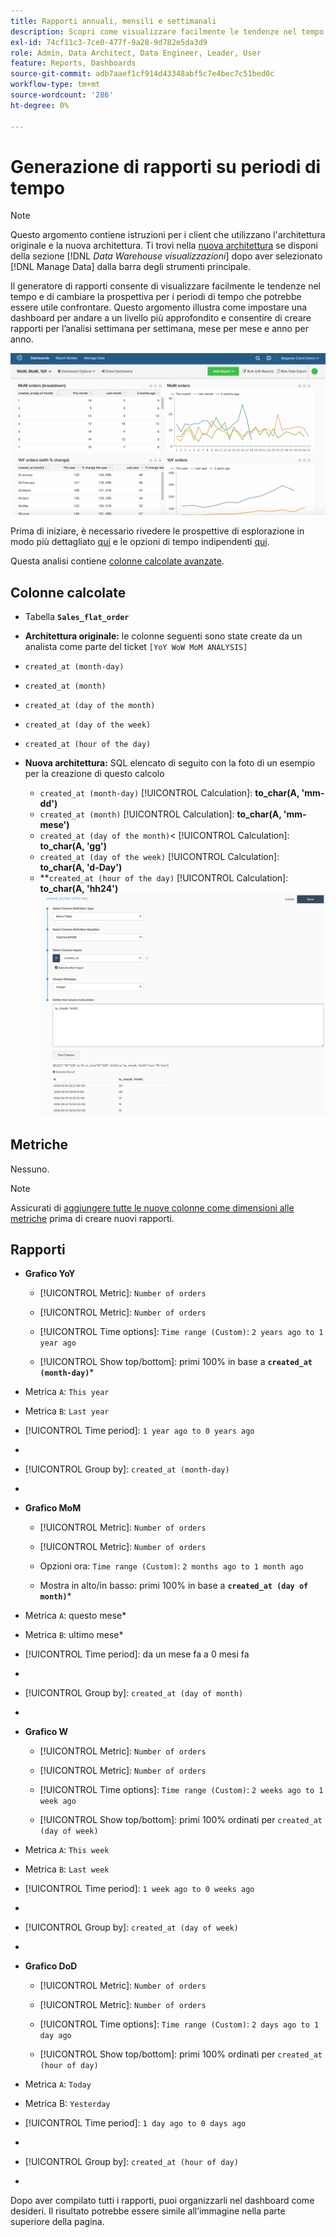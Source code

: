 ```yaml
---
title: Rapporti annuali, mensili e settimanali
description: Scopri come visualizzare facilmente le tendenze nel tempo e cambiare la prospettiva per i periodi di tempo che potresti voler confrontare.
exl-id: 74cf11c3-7ce0-477f-9a28-9d782e5da3d9
role: Admin, Data Architect, Data Engineer, Leader, User
feature: Reports, Dashboards
source-git-commit: adb7aaef1cf914d43348abf5c7e4bec7c51bed0c
workflow-type: tm+mt
source-wordcount: '286'
ht-degree: 0%

---
```


# Generazione di rapporti su periodi di tempo

>[!NOTE]
>
>Questo argomento contiene istruzioni per i client che utilizzano l&#39;architettura originale e la nuova architettura. Ti trovi nella [nuova architettura](../../administrator/account-management/new-architecture.md) se disponi della sezione [!DNL _Data Warehouse visualizzazioni_] dopo aver selezionato [!DNL Manage Data] dalla barra degli strumenti principale.

Il generatore di rapporti consente di visualizzare facilmente le tendenze nel tempo e di cambiare la prospettiva per i periodi di tempo che potrebbe essere utile confrontare. Questo argomento illustra come impostare una dashboard per andare a un livello più approfondito e consentire di creare rapporti per l’analisi settimana per settimana, mese per mese e anno per anno.

![](../../assets/Wow__mom__yoy.png)

Prima di iniziare, è necessario rivedere le prospettive di esplorazione in modo più dettagliato [qui](../../tutorials/using-visual-report-builder.md) e le opzioni di tempo indipendenti [qui](../../tutorials/time-options-visual-rpt-bldr.md).

Questa analisi contiene [colonne calcolate avanzate](../data-warehouse-mgr/adv-calc-columns.md).

## Colonne calcolate

* Tabella **`Sales_flat_order`**
* **Architettura originale:** le colonne seguenti sono state create da un analista come parte del ticket `[YoY WoW MoM ANALYSIS]`
* `created_at (month-day)`
* `created_at (month)`
* `created_at (day of the month)`
* `created_at (day of the week)`
* `created_at (hour of the day)`

* **Nuova architettura:** SQL elencato di seguito con la foto di un esempio per la creazione di questo calcolo
   * `created_at (month-day)` [!UICONTROL Calculation]: **to_char(A, &#39;mm-dd&#39;)**
   * `created_at (month)` [!UICONTROL Calculation]: **to_char(A, &#39;mm-mese&#39;)**
   * `created_at (day of the month)`&lt; [!UICONTROL Calculation]: **to_char(A, &#39;gg&#39;)**
   * `created_at (day of the week)` [!UICONTROL Calculation]: **to_char(A, &#39;d-Day&#39;)**
   * **`created_at (hour of the day)` [!UICONTROL Calculation]: **to_char(A, &#39;hh24&#39;)**
     ![](../../assets/new-arch-create-calc.png)

## Metriche

Nessuno.

>[!NOTE]
>
>Assicurati di [aggiungere tutte le nuove colonne come dimensioni alle metriche](../data-warehouse-mgr/manage-data-dimensions-metrics.md) prima di creare nuovi rapporti.

## Rapporti

* **Grafico YoY**
   * [!UICONTROL Metric]: `Number of orders`

   * [!UICONTROL Metric]: `Number of orders`
   * [!UICONTROL Time options]: `Time range (Custom)`: `2 years ago to 1 year ago`

   * [!UICONTROL Show top/bottom]: primi 100% in base a **`created_at (month-day)`***

* Metrica `A`: `This year`
* Metrica `B`: `Last year`
* [!UICONTROL Time period]: `1 year ago to 0 years ago`
* 
  [!UICONTROL Interval]: `None`
* [!UICONTROL Group by]: `created_at (month-day)`
* 
  [!UICONTROL Chart Type]: `Line`

* **Grafico MoM**
   * [!UICONTROL Metric]: `Number of orders`

   * [!UICONTROL Metric]: `Number of orders`
   * Opzioni ora: `Time range (Custom)`: `2 months ago to 1 month ago`

   * Mostra in alto/in basso: primi 100% in base a **`created_at (day of month)`***

* Metrica `A`: questo mese*
* Metrica `B`: ultimo mese*
* [!UICONTROL Time period]: da un mese fa a 0 mesi fa
* 
  [!UICONTROL Interval]: None
* [!UICONTROL Group by]: `created_at (day of month)`
* 
  [!UICONTROL Chart Type]: Line

* **Grafico W**
   * [!UICONTROL Metric]: `Number of orders`

   * [!UICONTROL Metric]: `Number of orders`
   * [!UICONTROL Time options]: `Time range (Custom)`: `2 weeks ago to 1 week ago`

   * [!UICONTROL Show top/bottom]: primi 100% ordinati per `created_at (day of week)`

* Metrica `A`: `This week`
* Metrica `B`: `Last week`
* [!UICONTROL Time period]: `1 week ago to 0 weeks ago`
* 
  [!UICONTROL Interval]: `None`
* [!UICONTROL Group by]: `created_at (day of week)`
* 
  [!UICONTROL Chart Type]: `Line`

* **Grafico DoD**
   * [!UICONTROL Metric]: `Number of orders`

   * [!UICONTROL Metric]: `Number of orders`
   * [!UICONTROL Time options]: `Time range (Custom)`: `2 days ago to 1 day ago`

   * [!UICONTROL Show top/bottom]: primi 100% ordinati per `created_at (hour of day)`

* Metrica `A`: `Today`
* Metrica B: `Yesterday`
* [!UICONTROL Time period]: `1 day ago to 0 days ago`
* 
  [!UICONTROL Interval]: `None`
* [!UICONTROL Group by]: `created_at (hour of day)`
* 
  [!UICONTROL Chart Type]: `Line`

Dopo aver compilato tutti i rapporti, puoi organizzarli nel dashboard come desideri. Il risultato potrebbe essere simile all’immagine nella parte superiore della pagina.
